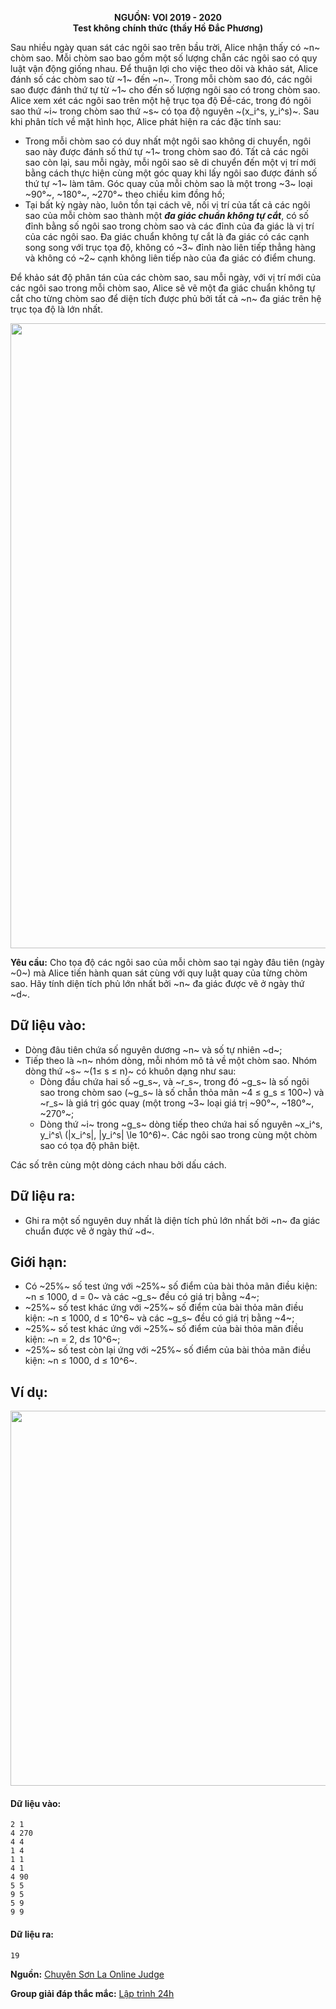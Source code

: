 **<center>NGUỒN: VOI 2019 - 2020</center>**
**<center>Test không chính thức (thầy Hồ Đắc Phương)</center>**

Sau nhiều ngày quan sát các ngôi sao trên bầu trời, Alice nhận thấy có ~n~ chòm sao. Mỗi chòm sao bao gồm một số lượng chẵn các ngôi sao có quy luật vận động giống nhau. Để thuận lợi cho việc theo dõi và khảo sát, Alice đánh số các chòm sao từ ~1~ đến ~n~. Trong mỗi chòm sao đó, các ngôi sao được đánh thứ tự từ ~1~ cho đến số lượng ngôi sao có trong chòm sao. Alice xem xét các ngôi sao trên một hệ trục tọa độ Đề-các, trong đó ngôi sao thứ ~i~ trong chòm sao thứ ~s~ có tọa độ nguyên ~(x_i^s, y_i^s)~. Sau khi phân tích về mặt hình học, Alice phát hiện ra các đặc tính sau:
- Trong mỗi chòm sao có duy nhất một ngôi sao không di chuyển, ngôi sao này được đánh số thứ tự ~1~ trong chòm sao đó. Tất cả các ngôi sao còn lại, sau mỗi ngày, mỗi ngôi sao sẽ di chuyển đến một vị trí mới bằng cách thực hiện cùng một góc quay khi lấy ngôi sao được đánh số thứ tự ~1~ làm tâm. Góc quay của mỗi chòm sao là một trong ~3~ loại ~90°~, ~180°~, ~270°~ theo chiều kim đồng hồ;
- Tại bất kỳ ngày nào, luôn tồn tại cách vẽ, nối vị trí của tất cả các ngôi sao của mỗi chòm sao thành một ***đa giác chuẩn không tự cắt***, có số đỉnh bằng số ngôi sao trong chòm sao và các đỉnh của đa giác là vị trí của các ngôi sao. Đa giác chuẩn không tự cắt là đa giác có các cạnh song song với trục tọa độ, không có ~3~ đỉnh nào liên tiếp thẳng hàng và không có ~2~ cạnh không liên tiếp nào của đa giác có điểm chung.

Để khảo sát độ phân tán của các chòm sao, sau mỗi ngày, với vị trí mới của các ngôi sao trong mỗi chòm sao, Alice sẽ vẽ một đa giác chuẩn không tự cắt cho từng chòm sao để diện tích được phủ bởi tất cả ~n~ đa giác trên hệ trục tọa độ là lớn nhất.
<center><img src="/images/problems/1520/stars1.png" width=1000px></center>

**Yêu cầu:** Cho tọa độ các ngôi sao của mỗi chòm sao tại ngày đâu tiên (ngày ~0~) mà Alice tiến hành quan sát cùng với quy luật quay của từng chòm sao. Hãy tính diện tích phủ lớn nhất bởi ~n~ đa giác được vẽ ở ngày thứ ~d~.

## Dữ liệu vào:
- Dòng đâu tiên chứa số nguyên dương ~n~ và số tự nhiên ~d~;
- Tiếp theo là ~n~ nhóm dòng, mỗi nhóm mô tả về một chòm sao. Nhóm dòng thứ ~s~ ~(1≤ s ≤ n)~ có khuôn dạng như sau:
    - Dòng đầu chứa hai số ~g_s~, và ~r_s~, trong đó ~g_s~ là số ngôi sao trong chòm sao (~g_s~ là số chẵn thỏa mãn ~4 ≤ g_s ≤ 100~) và ~r_s~ là giá trị góc quay (một trong ~3~ loại giá trị ~90°~, ~180°~, ~270°~;
    - Dòng thứ ~i~ trong ~g_s~ dòng tiếp theo chứa hai số nguyên ~x_i^s, y_i^s\ (|x_i^s|, |y_i^s| \le 10^6)~. Các ngôi sao trong cùng một chòm sao có tọa độ phân biệt.

Các số trên cùng một dòng cách nhau bởi dấu cách.

## Dữ liệu ra:
- Ghi ra một số nguyên duy nhất là diện tích phủ lớn nhất bởi ~n~ đa giác chuẩn được vẽ ở ngày thứ ~d~.

## Giới hạn:
- Có ~25\%~ số test ứng với ~25\%~ số điểm của bài thỏa mãn điều kiện: ~n ≤ 1000, d = 0~ và các ~g_s~ đều có giá trị bằng ~4~;
- ~25\%~ số test khác ứng với ~25\%~ số điểm của bài thỏa mãn điều kiện: ~n ≤ 1000, d ≤ 10^6~ và các ~g_s~ đều có giá trị bằng ~4~;
- ~25\%~ số test khác ứng với ~25\%~ số điểm của bài thỏa mãn điều kiện: ~n = 2, d≤ 10^6~;
- ~25\%~ số test còn lại ứng với ~25\%~ số điểm của bài thỏa mãn điều kiện: ~n ≤ 1000, d ≤ 10^6~.

## Ví dụ:
<center><img src="/images/problems/1520/stars2.png" width=600px></center>

#### Dữ liệu vào:
```
2 1
4 270
4 4
1 4
1 1
4 1
4 90
5 5
9 5
5 9
9 9
```

#### Dữ liệu ra:
```
19
```
**Nguồn:** [Chuyên Sơn La Online Judge](http://csloj.ddns.net/)

**Group giải đáp thắc mắc:** [Lập trình 24h](https://www.facebook.com/groups/1386904321519984)